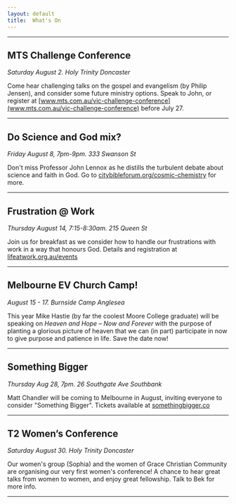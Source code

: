 ```yaml
---
layout: default
title:  What's On
---
```


---


## MTS Challenge Conference
_Saturday August 2. Holy Trinity Doncaster_

Come hear challenging talks on the gospel and evangelism (by Philip Jensen), and consider some future ministry options. Speak to John, or register at [www.mts.com.au/vic-challenge-conference](www.mts.com.au/vic-challenge-conference) before July 27.

--- 


## Do Science and God mix?
_Friday August 8, 7pm-9pm. 333 Swanson St_

Don't miss Professor John Lennox as he distills the turbulent debate about science and faith in God. Go to [citybibleforum.org/cosmic-chemistry](citybibleforum.org/cosmic-chemistry) for more.

--- 


## Frustration @ Work 
_Thursday August 14, 7:15-8:30am. 215 Queen St_ 

Join us for breakfast as we consider how to handle our frustrations with work in a way that honours God. Details and registration at [lifeatwork.org.au/events](lifeatwork.org.au/events)

---

## Melbourne EV Church Camp!
_August 15 - 17. Burnside Camp Anglesea_

This year Mike Hastie (by far the coolest Moore College graduate) will be speaking on _Heaven and Hope – Now and Forever_ with the purpose of planting a glorious picture of heaven that we can (in part) participate in now to 
give purpose and patience in life. Save the date now!

--- 


## Something Bigger
_Thursday Aug 28, 7pm. 26 Southgate Ave Southbank_

Matt Chandler will be coming to Melbourne in August, inviting everyone to consider "Something Bigger". Tickets available at [somethingbigger.co](somethingbigger.co)

--- 

## T2 Women’s Conference
_Saturday August 30. Holy Trinity Doncaster_

Our women's group (Sophia) and the women of Grace Christian Community are organising our very first women's conference! A chance to hear great talks from women to women, and enjoy great fellowship. Talk to Bek for more info.

--- 




[email]: mailto:john.david.hudson@gmail.com